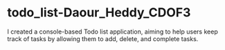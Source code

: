 # todo_list-Daour_Heddy_CDOF3
I created a console-based Todo list application, aiming to help users keep track of tasks by allowing them to add, delete, and complete tasks.
